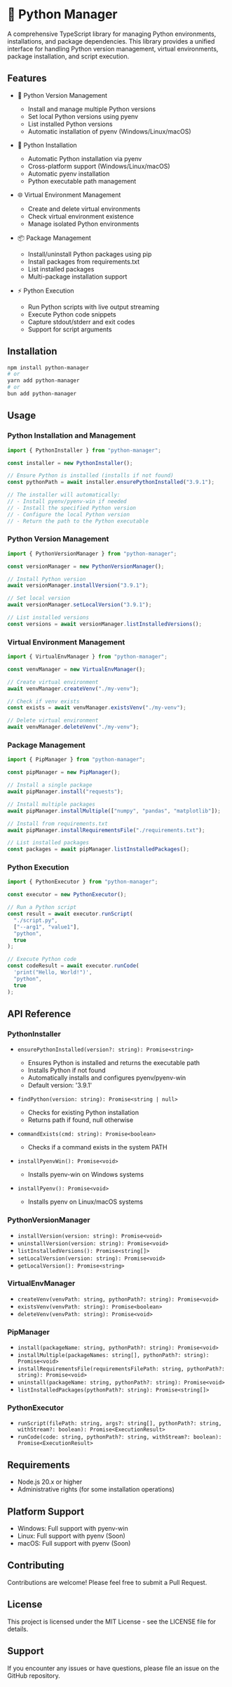 # 🐍 Python Manager

A comprehensive TypeScript library for managing Python environments, installations, and package dependencies. This library provides a unified interface for handling Python version management, virtual environments, package installation, and script execution.

## Features

- 🐍 Python Version Management

  - Install and manage multiple Python versions
  - Set local Python versions using pyenv
  - List installed Python versions
  - Automatic installation of pyenv (Windows/Linux/macOS)

- 🔧 Python Installation

  - Automatic Python installation via pyenv
  - Cross-platform support (Windows/Linux/macOS)
  - Automatic pyenv installation
  - Python executable path management

- 🌐 Virtual Environment Management

  - Create and delete virtual environments
  - Check virtual environment existence
  - Manage isolated Python environments

- 📦 Package Management

  - Install/uninstall Python packages using pip
  - Install packages from requirements.txt
  - List installed packages
  - Multi-package installation support

- ⚡ Python Execution
  - Run Python scripts with live output streaming
  - Execute Python code snippets
  - Capture stdout/stderr and exit codes
  - Support for script arguments

## Installation

```bash
npm install python-manager
# or
yarn add python-manager
# or
bun add python-manager
```

## Usage

### Python Installation and Management

```typescript
import { PythonInstaller } from "python-manager";

const installer = new PythonInstaller();

// Ensure Python is installed (installs if not found)
const pythonPath = await installer.ensurePythonInstalled("3.9.1");

// The installer will automatically:
// - Install pyenv/pyenv-win if needed
// - Install the specified Python version
// - Configure the local Python version
// - Return the path to the Python executable
```

### Python Version Management

```typescript
import { PythonVersionManager } from "python-manager";

const versionManager = new PythonVersionManager();

// Install Python version
await versionManager.installVersion("3.9.1");

// Set local version
await versionManager.setLocalVersion("3.9.1");

// List installed versions
const versions = await versionManager.listInstalledVersions();
```

### Virtual Environment Management

```typescript
import { VirtualEnvManager } from "python-manager";

const venvManager = new VirtualEnvManager();

// Create virtual environment
await venvManager.createVenv("./my-venv");

// Check if venv exists
const exists = await venvManager.existsVenv("./my-venv");

// Delete virtual environment
await venvManager.deleteVenv("./my-venv");
```

### Package Management

```typescript
import { PipManager } from "python-manager";

const pipManager = new PipManager();

// Install a single package
await pipManager.install("requests");

// Install multiple packages
await pipManager.installMultiple(["numpy", "pandas", "matplotlib"]);

// Install from requirements.txt
await pipManager.installRequirementsFile("./requirements.txt");

// List installed packages
const packages = await pipManager.listInstalledPackages();
```

### Python Execution

```typescript
import { PythonExecutor } from "python-manager";

const executor = new PythonExecutor();

// Run a Python script
const result = await executor.runScript(
  "./script.py",
  ["--arg1", "value1"],
  "python",
  true
);

// Execute Python code
const codeResult = await executor.runCode(
  'print("Hello, World!")',
  "python",
  true
);
```

## API Reference

### PythonInstaller

- `ensurePythonInstalled(version?: string): Promise<string>`

  - Ensures Python is installed and returns the executable path
  - Installs Python if not found
  - Automatically installs and configures pyenv/pyenv-win
  - Default version: '3.9.1'

- `findPython(version: string): Promise<string | null>`

  - Checks for existing Python installation
  - Returns path if found, null otherwise

- `commandExists(cmd: string): Promise<boolean>`

  - Checks if a command exists in the system PATH

- `installPyenvWin(): Promise<void>`

  - Installs pyenv-win on Windows systems

- `installPyenv(): Promise<void>`
  - Installs pyenv on Linux/macOS systems

### PythonVersionManager

- `installVersion(version: string): Promise<void>`
- `uninstallVersion(version: string): Promise<void>`
- `listInstalledVersions(): Promise<string[]>`
- `setLocalVersion(version: string): Promise<void>`
- `getLocalVersion(): Promise<string>`

### VirtualEnvManager

- `createVenv(venvPath: string, pythonPath?: string): Promise<void>`
- `existsVenv(venvPath: string): Promise<boolean>`
- `deleteVenv(venvPath: string): Promise<void>`

### PipManager

- `install(packageName: string, pythonPath?: string): Promise<void>`
- `installMultiple(packageNames: string[], pythonPath?: string): Promise<void>`
- `installRequirementsFile(requirementsFilePath: string, pythonPath?: string): Promise<void>`
- `uninstall(packageName: string, pythonPath?: string): Promise<void>`
- `listInstalledPackages(pythonPath?: string): Promise<string[]>`

### PythonExecutor

- `runScript(filePath: string, args?: string[], pythonPath?: string, withStream?: boolean): Promise<ExecutionResult>`
- `runCode(code: string, pythonPath?: string, withStream?: boolean): Promise<ExecutionResult>`

## Requirements

- Node.js 20.x or higher
- Administrative rights (for some installation operations)

## Platform Support

- Windows: Full support with pyenv-win
- Linux: Full support with pyenv (Soon)
- macOS: Full support with pyenv (Soon)

## Contributing

Contributions are welcome! Please feel free to submit a Pull Request.

## License

This project is licensed under the MIT License - see the LICENSE file for details.

## Support

If you encounter any issues or have questions, please file an issue on the GitHub repository.
